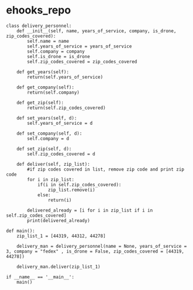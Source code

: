 # ehooks_repo

	class delivery_personnel:
		def __init__(self, name, years_of_service, company, is_drone, zip_codes_covered):
			self.name = name
			self.years_of_service = years_of_service
			self.company = company
			self.is_drone = is_drone
			self.zip_codes_covered = zip_codes_covered

		def get_years(self):
			return(self.years_of_service)

		def get_company(self):
			return(self.company)

		def get_zip(self):
			return(self.zip_codes_covered)

		def set_years(self, d):
			self.years_of_service = d

		def set_company(self, d):
			self.company = d

		def set_zip(self, d):
			self.zip_codes_covered = d

		def deliver(self, zip_list):
			#if zip codes covered in list, remove zip code and print zip code
			for i in zip_list:
			 	if(i in self.zip_codes_covered):
					zip_list.remove(i)
				else:
			 		return(i)

			delivered_already = [i for i in zip_list if i in self.zip_codes_covered]
			print(delivered_already)

	def main():
		zip_list_1 = [44319, 44312, 44278]

		delivery_man = delivery_personnel(name = None, years_of_service = 3, company = "fedex" , is_drone = False, zip_codes_covered = [44319, 44278])

		delivery_man.deliver(zip_list_1)

	if __name__ == '__main__':
		main()
